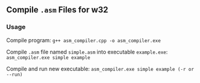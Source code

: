 ## Compile `.asm` Files for w32

### Usage

Compile program: `g++ asm_compiler.cpp -o asm_compiler.exe`

Compile `.asm` file named `simple.asm` into executable `example.exe`: `asm_compiler.exe simple example`

Compile and run new executable: `asm_compiler.exe simple example (-r or --run)`

